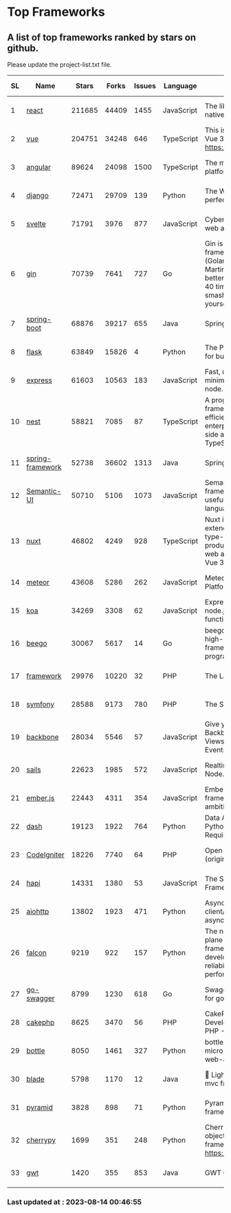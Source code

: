# Top Frameworks
## A list of top frameworks ranked by stars on github.  
Please update the project-list.txt file.

| SL| Name  | Stars| Forks| Issues | Language | Description | Last Commit |
| --| ------| -----| ---- | ------ | -------- | ----------- | ----------- |
| 1 | [react](https://github.com/facebook/react) | 211685 | 44409 | 1455 | JavaScript | The library for web and native user interfaces | 2023-08-12 16:21:45 |
| 2 | [vue](https://github.com/vuejs/vue) | 204751 | 34248 | 646 | TypeScript | This is the repo for Vue 2. For Vue 3, go to https://github.com/vuejs/core | 2023-04-27 09:43:19 |
| 3 | [angular](https://github.com/angular/angular) | 89624 | 24098 | 1500 | TypeScript | The modern web developer’s platform | 2023-08-13 23:33:16 |
| 4 | [django](https://github.com/django/django) | 72471 | 29709 | 139 | Python | The Web framework for perfectionists with deadlines. | 2023-08-12 18:37:15 |
| 5 | [svelte](https://github.com/sveltejs/svelte) | 71791 | 3976 | 877 | JavaScript | Cybernetically enhanced web apps | 2023-08-13 07:56:29 |
| 6 | [gin](https://github.com/gin-gonic/gin) | 70739 | 7641 | 727 | Go | Gin is a HTTP web framework written in Go (Golang). It features a Martini-like API with much better performance -- up to 40 times faster. If you need smashing performance, get yourself some Gin. | 2023-08-12 14:21:56 |
| 7 | [spring-boot](https://github.com/spring-projects/spring-boot) | 68876 | 39217 | 655 | Java | Spring Boot | 2023-08-10 14:13:54 |
| 8 | [flask](https://github.com/pallets/flask) | 63849 | 15826 | 4 | Python | The Python micro framework for building web applications. | 2023-08-01 16:59:06 |
| 9 | [express](https://github.com/expressjs/express) | 61603 | 10563 | 183 | JavaScript | Fast, unopinionated, minimalist web framework for node. | 2023-05-16 01:53:48 |
| 10 | [nest](https://github.com/nestjs/nest) | 58821 | 7085 | 87 | TypeScript | A progressive Node.js framework for building efficient, scalable, and enterprise-grade server-side applications with TypeScript/JavaScript 🚀 | 2023-08-09 05:57:51 |
| 11 | [spring-framework](https://github.com/spring-projects/spring-framework) | 52738 | 36602 | 1313 | Java | Spring Framework | 2023-08-13 16:24:51 |
| 12 | [Semantic-UI](https://github.com/Semantic-Org/Semantic-UI) | 50710 | 5106 | 1073 | JavaScript | Semantic is a UI component framework based around useful principles from natural language. | 2023-01-11 17:05:32 |
| 13 | [nuxt](https://github.com/nuxt/nuxt) | 46802 | 4249 | 928 | TypeScript | Nuxt is an intuitive and extendable way to create type-safe, performant and production-grade full-stack web apps and websites with Vue 3. | 2023-08-13 21:35:33 |
| 14 | [meteor](https://github.com/meteor/meteor) | 43608 | 5286 | 262 | JavaScript | Meteor, the JavaScript App Platform | 2023-08-04 14:38:41 |
| 15 | [koa](https://github.com/koajs/koa) | 34269 | 3308 | 62 | JavaScript | Expressive middleware for node.js using ES2017 async functions | 2023-05-17 07:50:49 |
| 16 | [beego](https://github.com/beego/beego) | 30067 | 5617 | 14 | Go | beego is an open-source, high-performance web framework for the Go programming language. | 2023-07-31 15:08:36 |
| 17 | [framework](https://github.com/laravel/framework) | 29976 | 10220 | 32 | PHP | The Laravel Framework. | 2023-08-11 15:02:04 |
| 18 | [symfony](https://github.com/symfony/symfony) | 28588 | 9173 | 780 | PHP | The Symfony PHP framework | 2023-08-12 12:36:00 |
| 19 | [backbone](https://github.com/jashkenas/backbone) | 28034 | 5546 | 57 | JavaScript | Give your JS App some Backbone with Models, Views, Collections, and Events | 2023-08-10 22:05:08 |
| 20 | [sails](https://github.com/balderdashy/sails) | 22623 | 1985 | 572 | JavaScript | Realtime MVC Framework for Node.js | 2023-07-21 23:31:37 |
| 21 | [ember.js](https://github.com/emberjs/ember.js) | 22443 | 4311 | 354 | JavaScript | Ember.js - A JavaScript framework for creating ambitious web applications | 2023-08-13 15:30:32 |
| 22 | [dash](https://github.com/plotly/dash) | 19123 | 1922 | 764 | Python | Data Apps & Dashboards for Python. No JavaScript Required. | 2023-08-10 20:13:33 |
| 23 | [CodeIgniter](https://github.com/bcit-ci/CodeIgniter) | 18226 | 7740 | 64 | PHP | Open Source PHP Framework (originally from EllisLab) | 2023-04-07 17:57:13 |
| 24 | [hapi](https://github.com/hapijs/hapi) | 14331 | 1380 | 53 | JavaScript | The Simple, Secure Framework Developers Trust | 2023-04-24 22:09:20 |
| 25 | [aiohttp](https://github.com/aio-libs/aiohttp) | 13802 | 1923 | 471 | Python | Asynchronous HTTP client/server framework for asyncio and Python | 2023-08-12 15:12:43 |
| 26 | [falcon](https://github.com/falconry/falcon) | 9219 | 922 | 157 | Python | The no-magic web data plane API and microservices framework for Python developers, with a focus on reliability, correctness, and performance at scale. | 2023-08-11 22:23:22 |
| 27 | [go-swagger](https://github.com/go-swagger/go-swagger) | 8799 | 1230 | 618 | Go | Swagger 2.0 implementation for go | 2023-07-24 18:20:14 |
| 28 | [cakephp](https://github.com/cakephp/cakephp) | 8625 | 3470 | 56 | PHP | CakePHP: The Rapid Development Framework for PHP - Official Repository | 2023-08-12 19:33:09 |
| 29 | [bottle](https://github.com/bottlepy/bottle) | 8050 | 1461 | 327 | Python | bottle.py is a fast and simple micro-framework for python web-applications. | 2022-09-05 15:24:52 |
| 30 | [blade](https://github.com/lets-blade/blade) | 5798 | 1170 | 12 | Java | :rocket: Lightning fast and elegant mvc framework for Java8 | 2023-06-16 05:18:49 |
| 31 | [pyramid](https://github.com/Pylons/pyramid) | 3828 | 898 | 71 | Python | Pyramid - A Python web framework | 2023-08-10 19:28:53 |
| 32 | [cherrypy](https://github.com/cherrypy/cherrypy) | 1699 | 351 | 248 | Python | CherryPy is a pythonic, object-oriented HTTP framework.      https://cherrypy.dev | 2023-08-04 13:52:17 |
| 33 | [gwt](https://github.com/gwtproject/gwt) | 1420 | 355 | 853 | Java | GWT Open Source Project | 2023-07-03 13:48:40 |

### Last updated at : 2023-08-14 00:46:55

